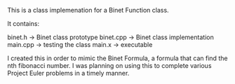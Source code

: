 This is a class implemenation for a Binet Function class.

It contains:

   binet.h -> Binet class prototype
   binet.cpp -> Binet class implementation
   main.cpp -> testing the class
   main.x -> executable

I created this in order to mimic the Binet Formula, a formula that can find the
nth fibonacci number.  I was planning on using this to complete various Project Euler problems in a timely manner.